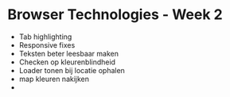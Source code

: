 # Browser Technologies - Week 2

- Tab highlighting
- Responsive fixes
- Teksten beter leesbaar maken
- Checken op kleurenblindheid
- Loader tonen bij locatie ophalen
- map kleuren nakijken
-
